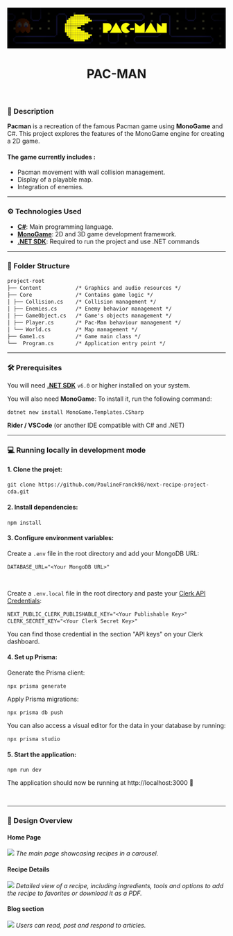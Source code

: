 ![](/banner-pacman.png)

<h1 align="center">PAC-MAN</h1>

<br/>

### 📃 Description

__Pacman__ is a recreation of the famous Pacman game using __MonoGame__ and C#. This project explores the features of the MonoGame engine for creating a 2D game.

#### The game currently includes :

* Pacman movement with wall collision management.
* Display of a playable map.
* Integration of enemies.
  
---

### ⚙️ Technologies Used

* __[C#](https://learn.microsoft.com/fr-fr/dotnet/csharp/)__:  Main programming language.
* __[MonoGame](https://monogame.net/)__: 2D and 3D game development framework.
* __[.NET SDK](https://dotnet.microsoft.com/en-us/)__:  Required to run the project and use .NET commands

---

### 📁 Folder Structure
```
project-root
├── Content           /* Graphics and audio resources */
├── Core              /* Contains game logic */
│ ├── Collision.cs    /* Collision management */
│ ├── Enemies.cs      /* Enemy behavior management */
│ ├── GameObject.cs   /* Game's objects management */
│ ├── Player.cs       /* Pac-Man behaviour management */
│ └── World.cs        /* Map management */
├── Game1.cs          /* Game main class */
└──  Program.cs       /* Application entry point */
```
---

### 🛠️ Prerequisites

You will need  __[.NET SDK](https://dotnet.microsoft.com/en-us/)__  `v6.0` or higher installed on your system.

You will also need __MonoGame__: To install it, run the following command:  
```
dotnet new install MonoGame.Templates.CSharp
```
__Rider / VSCode__ (or another IDE compatible with C# and .NET)

---

### 💻 Running locally in development mode


#### 1. __Clone the projet:__
   
```
git clone https://github.com/PaulineFranck98/next-recipe-project-cda.git
```


#### 2. __Install dependencies:__

```
npm install
```


#### 3. __Configure environment variables:__

Create a `.env` file in the root directory and add your MongoDB URL: 
```
DATABASE_URL="<Your MongoDB URL>"
```
<br/>

Create a `.env.local` file in the root directory and paste your [Clerk API Credentials](https://clerk.com/docs/deployments/clerk-environment-variables?_gl=1*124mxpw*_gcl_au*ODIyNjQ3MjAxLjE3MzEwNzU0MjMuNTI4NTEzNDQ5LjE3MzMyNDAzNjQuMTczMzI0MDM2NA..*_ga*MTQ2MDg4MDU0MS4xNzMxMDc1NDIz*_ga_1WMF5X234K*MTczMzQxMTIzNy45LjEuMTczMzQxMTMwNi4wLjAuMA..#clerk-publishable-and-secret-keys):
```
NEXT_PUBLIC_CLERK_PUBLISHABLE_KEY="<Your Publishable Key>"
CLERK_SECRET_KEY="<Your Clerk Secret Key>"
```
You can find those credential in the section "API keys" on your Clerk dashboard. 
<br/>
#### 4. __Set up Prisma:__

Generate the Prisma client:
```
npx prisma generate
```

Apply Prisma migrations:
```
npx prisma db push
```

You can also access a visual editor for the data in your database by running:
```
npx prisma studio
```


#### 5. __Start the application:__
```
npm run dev
```

The application should now be running at http://localhost:3000 🎉

<br/>

---

### 🎨 Design Overview

#### Home Page
![](/public/homepage-recipes.png)
*The main page showcasing recipes in a carousel.*

#### Recipe Details
![](/public/recipe-detail.png)
*Detailed view of a recipe, including ingredients, tools and options to add the recipe to favorites or download it as a PDF.*

#### Blog section
![](/public/blog-recipe.png)
*Users can read, post and respond to articles.*


